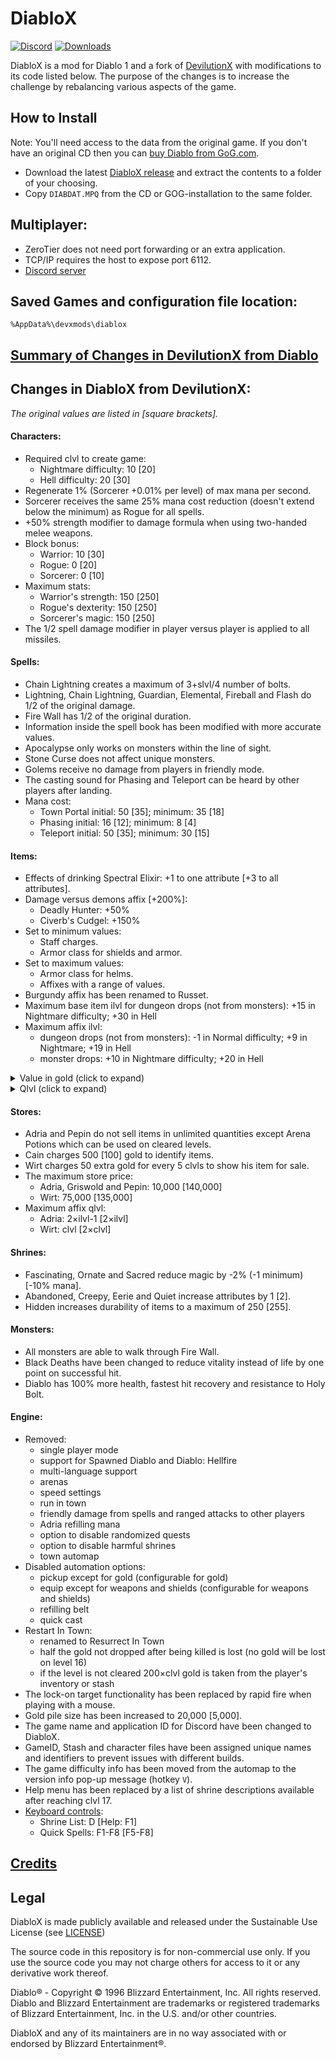 # DiabloX

[![Discord](https://img.shields.io/discord/936748966652022834?color=%237289DA&logo=discord&logoColor=%23FFFFFF)](https://discord.gg/TeUFFnarUV)
[![Downloads](https://img.shields.io/github/downloads/ikonomov/DiabloX/total.svg)](https://github.com/ikonomov/DiabloX/releases)

DiabloX is a mod for Diablo 1 and a fork of [DevilutionX](https://github.com/diasurgical/devilutionX) with modifications to its code listed below.  The purpose of the changes is to increase the challenge by rebalancing various aspects of the game.

## How to Install

Note: You'll need access to the data from the original game. If you don't have an original CD then you can [buy Diablo from GoG.com](https://www.gog.com/game/diablo).

   * Download the latest [DiabloX release](https://github.com/ikonomov/DiabloX/releases) and extract the contents to a folder of your choosing.
   * Copy `DIABDAT.MPQ` from the CD or GOG-installation to the same folder.

## Multiplayer:
   * ZeroTier does not need port forwarding or an extra application.
   * TCP/IP requires the host to expose port 6112.
   * [Discord server](https://discord.gg/TeUFFnarUV)

## Saved Games and configuration file location:
`%AppData%\devxmods\diablox`

## [Summary of Changes in DevilutionX from Diablo](https://github.com/ikonomov/DiabloX/wiki/Summary-of-Changes-in-DevilutionX-from-Diablo)

## Changes in DiabloX from DevilutionX:
*The original values are listed in [square brackets].*
#### Characters:
   * Required clvl to create game:
      * Nightmare difficulty: 10 [20]
      * Hell difficulty: 20 [30]
   * Regenerate 1% (Sorcerer +0.01% per level) of max mana per second.
   * Sorcerer receives the same 25% mana cost reduction (doesn't extend below the minimum) as Rogue for all spells.
   * +50% strength modifier to damage formula when using two-handed melee weapons.
   * Block bonus:
      * Warrior: 10 [30]
      * Rogue: 0 [20]
      * Sorcerer: 0 [10]
   * Maximum stats:
      * Warrior's strength: 150 [250]
      * Rogue's dexterity: 150 [250]
      * Sorcerer's magic: 150 [250]
   * The 1/2 spell damage modifier in player versus player is applied to all missiles.
#### Spells:
   * Chain Lightning creates a maximum of 3+slvl/4 number of bolts.
   * Lightning, Chain Lightning, Guardian, Elemental, Fireball and Flash do 1/2 of the original damage.
   * Fire Wall has 1/2 of the original duration.
   * Information inside the spell book has been modified with more accurate values.
   * Apocalypse only works on monsters within the line of sight.
   * Stone Curse does not affect unique monsters.
   * Golems receive no damage from players in friendly mode.
   * The casting sound for Phasing and Teleport can be heard by other players after landing.
   * Mana cost:
      * Town Portal initial: 50 [35]; minimum: 35 [18]
      * Phasing initial: 16 [12]; minimum: 8 [4]
      * Teleport initial: 50 [35]; minimum: 30 [15]
#### Items:
   * Effects of drinking Spectral Elixir: +1 to one attribute [+3 to all attributes].
   * Damage versus demons affix [+200%]:
      * Deadly Hunter: +50%
      * Civerb's Cudgel: +150%
   * Set to minimum values:
      * Staff charges.
      * Armor class for shields and armor.
   * Set to maximum values:
      * Armor class for helms.
      * Affixes with a range of values.
   * Burgundy affix has been renamed to Russet.
   * Maximum base item ilvl for dungeon drops (not from monsters): +15 in Nightmare difficulty; +30 in Hell
   * Maximum affix ilvl:
      * dungeon drops (not from monsters): -1 in Normal difficulty; +9 in Nightmare; +19 in Hell
      * monster drops: +10 in Nightmare difficulty; +20 in Hell
<details>
  <summary>Value in gold (click to expand)</summary>

   * Value in gold:
      * Potion:
         * Healing: 3,000 [50]
         * Mana: 3,000 [50]
         * Full Healing: 9,000 [150]
         * Full Mana: 9,000 [150]
         * Rejuvenation: 7,200 [120]
         * Full Rejuvenation: 36,000 [600]
      * Elixirs: 10,000 [5,000]
      * Scroll:
         * Healing: 1,000 [50]
         * Resurrect: 5,000 [250]
         * Identify: 500 [100]
         * Town Portal: 2,000 [200]
         * Infravision: 1,200 [600]
         * Mana Shield: 2,400 [1,200]
      * Book:
         * Healing: 10,000 [1,000]
         * Heal Other: 10,000 [1,000]
         * Town Portal: 15,000 [3,000]
      * Staff multiplier:
         * Healing: 100 [10]
         * Heal Other: 100 [10]
         * Resurrect: 500 [50]
         * Town Portal: 200 [40]
</details>

<details>
  <summary>Qlvl (click to expand)</summary>

   * Qlvl:
      * Elixir of Strength, Magic and Dexterity: 20 [15]
      * [Affix](https://github.com/ikonomov/DiabloX/wiki/Affixes-(DiabloX)):
         * Giants: 18 [17]
         * Titans: 29 [23]
         * Sorcery: 18 [17]
         * Wizardry: 29 [23]
         * Precision: 18 [17]
         * Perfection: 29 [23]
         * Vigor: 18 [17]
         * Life: 29 [23]
         * Trouble: 15 [12]
         * Moon: 14 [11]
         * Stars: 25 [17]
         * Heavens: 36 [25]
         * Zodiac: 50 [30]
         * Tiger: 22 [21]
         * Lion: 31 [27]
         * Mammoth: 39 [35]
         * Whale: 48 [60]
         * Drake: 22 [21]
         * Dragon: 31 [27]
         * Wyrm: 39 [35]
         * Hydra: 48 [60]
         * Awesome: 30 [28]
         * Holy: 38 [35]
         * Godly: 49 [60]
         * Steel: 8 [6]
         * Silver: 13 [9]
         * Gold: 19 [12]
         * Platinum: 23 [16]
         * Mithril: 27 [20]
         * Meteoric: 32 [23]
         * Weird: 40 [35]
         * Strange: 47 [60]
         * Champion: 36 [40]
         * King: 45 [28]
         * Jagged: 1 [4]
         * Deadly: 4 [6]
         * Heavy: 8 [9]
         * Vicious: 13 [12]
         * Brutal: 19 [16]
         * Massive: 23 [20]
         * Savage: 27 [23]
         * Ruthless: 32 [35]
         * Merciless: 40 [60]
         * Gore: 24 [25]
         * Carnage: 33 [35]
         * Slaughter: 42 [60]
         * Ages: 35 [25]
         * Osmosis: 30 [50]
         * Thunder: 44 [60]
         * Blood: 25 [19]
         * Vampires: 25 [19]
         * Amber: 14 [12]
         * Jade: 22 [18]
         * Obsidian: 32 [24]
         * Emerald: 43 [31]
         * Readiness: 8 [1]
         * Swiftness: 17 [10]
         * Speed: 25 [19]
         * Haste: 32 [27]
         * Harmony: 26 [20]
         * Bear: 19 [5]
         * Blocking: 17 [5]

</details>

#### Stores:
   * Adria and Pepin do not sell items in unlimited quantities except Arena Potions which can be used on cleared levels.
   * Cain charges 500 [100] gold to identify items.
   * Wirt charges 50 extra gold for every 5 clvls to show his item for sale.
   * The maximum store price:
      * Adria, Griswold and Pepin: 10,000 [140,000]
      * Wirt: 75,000 [135,000]
   * Maximum affix qlvl:
      * Adria: 2×ilvl-1 [2×ilvl]
      * Wirt: clvl [2×clvl]
#### Shrines:
   * Fascinating, Ornate and Sacred reduce magic by -2% (-1 minimum) [-10% mana].
   * Abandoned, Creepy, Eerie and Quiet increase attributes by 1 [2].
   * Hidden increases durability of items to a maximum of 250 [255].
#### Monsters:
   * All monsters are able to walk through Fire Wall.
   * Black Deaths have been changed to reduce vitality instead of life by one point on successful hit.
   * Diablo has 100% more health, fastest hit recovery and resistance to Holy Bolt.
#### Engine:
   * Removed:
      * single player mode
      * support for Spawned Diablo and Diablo: Hellfire
      * multi-language support
      * arenas
      * speed settings
      * run in town
      * friendly damage from spells and ranged attacks to other players
      * Adria refilling mana
      * option to disable randomized quests
      * option to disable harmful shrines
      * town automap
   * Disabled automation options:
      * pickup except for gold (configurable for gold)
      * equip except for weapons and shields (configurable for weapons and shields)
      * refilling belt
      * quick cast
   * Restart In Town:
      * renamed to Resurrect In Town
      * half the gold not dropped after being killed is lost (no gold will be lost on level 16)
      * if the level is not cleared 200×clvl gold is taken from the player's inventory or stash
   * The lock-on target functionality has been replaced by rapid fire when playing with a mouse.
   * Gold pile size has been increased to 20,000 [5,000].
   * The game name and application ID for Discord have been changed to DiabloX.
   * GameID, Stash and character files have been assigned unique names and identifiers to prevent issues with different builds.
   * The game difficulty info has been moved from the automap to the version info pop-up message (hotkey `V`).
   * Help menu has been replaced by a list of shrine descriptions available after reaching clvl 17.
   * [Keyboard controls](https://github.com/ikonomov/DiabloX/wiki/Keyboard-Controls):
      * Shrine List: D [Help: F1]
      * Quick Spells: F1-F8 [F5-F8]

## [Credits](https://github.com/ikonomov/DiabloX/graphs/contributors)

## Legal

DiabloX is made publicly available and released under the Sustainable Use License (see [LICENSE](LICENSE.md))

The source code in this repository is for non-commercial use only. If you use the source code you may not charge others for access to it or any derivative work thereof.

Diablo® - Copyright © 1996 Blizzard Entertainment, Inc. All rights reserved. Diablo and Blizzard Entertainment are trademarks or registered trademarks of Blizzard Entertainment, Inc. in the U.S. and/or other countries.

DiabloX and any of its maintainers are in no way associated with or endorsed by Blizzard Entertainment®.
